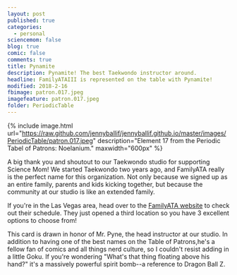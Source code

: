 ```yaml
---
layout: post
published: true
categories:
  - personal
sciencemom: false
blog: true
comic: false
comments: true
title: Pynamite
description: Pynamite! The best Taekwondo instructor around.
headline: FamilyATAIII is represented on the table with Pynamite!
modified: 2018-2-16
fbimage: patron.017.jpeg
imagefeature: patron.017.jpeg
folder: PeriodicTable
---
```

{% include image.html url="https://raw.github.com/jennyballif/jennyballif.github.io/master/images/PeriodicTable/patron.017.jpeg" description="Element 17 from the Periodic Tabel of Patrons: Noelanium." maxwidth="600px" %}

A big thank you and shoutout to our Taekwondo studio for supporting Science Mom! We started Taekwondo two years ago, and FamilyATA really is the perfect name for this organization. Not only because we signed up as an entire family, parents and kids kicking together, but because the community at our studio is like an extended family. 

If you're in the Las Vegas area, head over to the [FamilyATA website](https://www.familyatanv.com/) to check out their schedule. They just opened a third location so you have 3 excellent options to choose from! 

This card is drawn in honor of Mr. Pyne, the head instructor at our studio. In addition to having one of the best names on the Table of Patrons,he's a fellow fan of comics and all things nerd culture, so I couldn't resist adding in a little Goku. If you're wondering "What's that thing floating above his hand?" it's a massively powerful spirit bomb--a reference to Dragon Ball Z.
